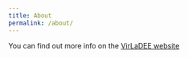 ```yaml
---
title: About
permalink: /about/
---
```


You can find out more info on the [VirLaDEE website](https://www.sdu.dk/en/forskning/technologyentrepreneurshipandinnovation/researchprojects/virladee)